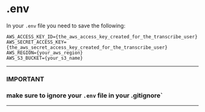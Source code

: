 # .env
In your `.env` file you need to save the following:

```
AWS_ACCESS_KEY_ID={the_aws_access_key_created_for_the_transcribe_user}
AWS_SECRET_ACCESS_KEY={the_aws_secret_access_key_created_for_the_transcribe_user}
AWS_REGION={your_aws_region}
AWS_S3_BUCKET={your_s3_name}
```

---
### IMPORTANT
### make sure to ignore your `.env` file in your .gitignore`
---